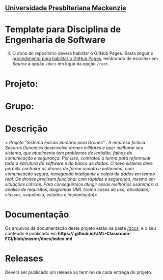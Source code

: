 <h2><a href= "https://www.mackenzie.br">Universidade Presbiteriana Mackenzie</a></h2>


# Template para Disciplina de Engenharia de Software

4. O dono do repositório deverá habilitar o GitHub Pages. Basta seguir o [procedimento para habilitar o GitHub Pages](https://docs.github.com/pt/pages/getting-started-with-github-pages/configuring-a-publishing-source-for-your-github-pages-site), lembrando de escolher em *Source* a opção `/docs` em lugar da opção `/root`.


# Projeto: *<Drones Quentes>*

# Grupo: *<Os menor quente>*

# Descrição

*< Projeto “Sistema Falcão Sombrio para Drones” . A empresa fictícia Securus Dynamics desenvolve drones militares e quer melhorar seu sistema, que atualmente tem problemas de lentidão, falhas de comunicação e segurança. Por isso, contratou a turma para reformular toda a estrutura do software e do banco de dados. O novo sistema deve permitir controlar os drones de forma remota e autônoma, com comunicação segura, navegação inteligente e coleta de dados em tempo real. Os drones precisam funcionar com rapidez e segurança, mesmo em situações críticas. Para conseguirmos atingir essas melhorias usaremos: a análise de requisitos, diagramas UML (como casos de uso, atividades, classes, sequência, estados e implantação)>*

# Documentação

Os arquivos da documentação deste projeto estão na pasta [/docs](/docs), e o seu conteúdo é publicado em **https://<usuario>.github.io/UML-Classroom-FCI/blob/master/docs/index.md**



# Releases

Deverá ser publicado um release ao término de cada entrega do projeto.
